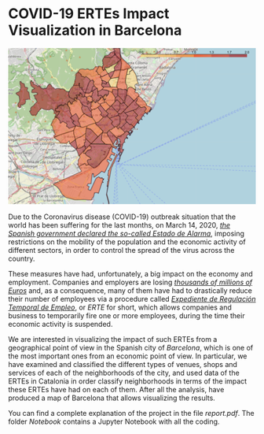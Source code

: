 # COVID-19 ERTEs Impact Visualization in Barcelona

![](impact_bcn.png)

Due to the Coronavirus disease (COVID-19) outbreak situation that the world has been suffering for the last months, on March 14, 2020, <cite>[the Spanish government declared the so-called _Estado de Alarma_][1]</cite>, imposing restrictions on the mobility of the population and the economic activity of different sectors, in order to control the spread of the virus across the country. 

These measures have had, unfortunately, a big impact on the economy and employment. Companies and employers are losing <cite>[thousands of millions of Euros][2]</cite> and, as a consequence, many of them have had to drastically reduce their number of employees via a procedure called <cite>[_Expediente de Regulación Temporal de Empleo_][3]</cite>, or _ERTE_ for short, which allows companies and business to temporarily fire one or more employees, during the time their economic activity is suspended.

We are interested in visualizing the impact of such ERTEs from a geographical point of view in the Spanish city of _Barcelona_, which is one of the most important ones from an economic point of view. In particular, we have examined and classified the different types of venues, shops and services of each of the neighborhoods of the city, and used data of the ERTEs in Catalonia in order classify neighborhoods in terms of the impact these ERTEs have had on each of them. After all the analysis, have produced a map of Barcelona that allows visualizing the results.  

You can find a complete explanation of the project in the file _report.pdf_. The folder _Notebook_ contains a Jupyter Notebook with all the coding. 

[1]: https://www.boe.es/diario_boe/txt.php?id=BOE-A-2020-3692
[2]: https://www.abc.es/economia/abci-economia-tras-covid-19-hundimientos-y-empleo-rapida-recuperacion-y-cambios-consumo-202004070159_noticia.html
[3]: https://www.lavanguardia.com/economia/20200320/474272215730/erte-empleo-paro-derechos-trabajador-que-es-cobrar-seguridad-social.html